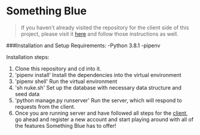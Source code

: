 # Something Blue 
>If you haven't already visited the repository for the client side of this project, please visit it [here](https://github.com/samanthajmaas/SomethingBlue-FullStackCapstone) and follow those instructions as well. 

###Installation and Setup
Requirements:
-Python 3.8.1
-pipenv

Installation steps:
1. Clone this repository and cd into it.
2. 'pipenv install' Install the dependencies into the virtual environment
3. 'pipenv shell' Run the virtual environment
4. 'sh nuke.sh' Set up the database with necessary data structure and seed data
5. 'python manage.py runserver' Run the server, which will respond to requests from the client. 
6. Once you are running server and have followed all steps for the [client](https://github.com/samanthajmaas/SomethingBlue-FullStackCapstone), go ahead and register a new account and start playing around with all of the features Something Blue has to offer!

